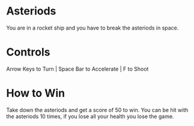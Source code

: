 # Asteriods
You are in a rocket ship and you have to break the asteriods in space.

# Controls
Arrow Keys to Turn |
Space Bar to Accelerate |
F to Shoot

# How to Win
Take down the asteriods and get a score of 50 to win.
You can be hit with the asteriods 10 times, if you lose all your health you lose the game.
